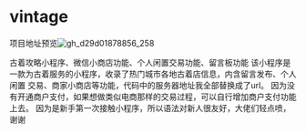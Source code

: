 # vintage
项目地址预览![gh_d29d01878856_258](https://github.com/Abbybcy/vintage/assets/109597301/e4bb2355-09a0-4572-8fab-cfc321b7a782)

古着攻略小程序、微信小商店功能、个人闲置交易功能、留言板功能
该小程序是一款为古着服务的小程序，收录了热门城市各地古着店信息，内含留言发布、个人闲置 交易、商家小商店等功能，代码中的服务器地址我全部替换成了url。
因为没有开通商户支付，如果想做类似电商那样的交易过程，可以自行增加商户支付功能上去。
因为是新手第一次接触小程序，所以语法对新人很友好，大佬们轻点喷，谢谢



